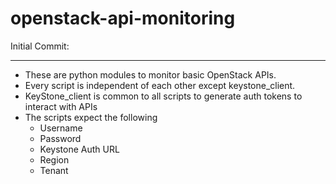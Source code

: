 # openstack-api-monitoring

Initial Commit:
_______________

- These are python modules to monitor basic OpenStack APIs.
- Every script is independent of each other except keystone_client.
- KeyStone_client is common to all scripts to generate auth tokens to interact with APIs
- The scripts expect the following
    * Username
    * Password
    * Keystone Auth URL
    * Region
    * Tenant
